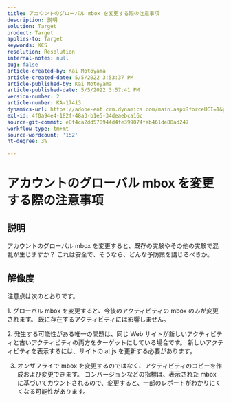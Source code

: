```yaml
---
title: アカウントのグローバル mbox を変更する際の注意事項
description: 説明
solution: Target
product: Target
applies-to: Target
keywords: KCS
resolution: Resolution
internal-notes: null
bug: false
article-created-by: Kai Motoyama
article-created-date: 5/5/2022 3:53:37 PM
article-published-by: Kai Motoyama
article-published-date: 5/5/2022 3:57:41 PM
version-number: 2
article-number: KA-17413
dynamics-url: https://adobe-ent.crm.dynamics.com/main.aspx?forceUCI=1&pagetype=entityrecord&etn=knowledgearticle&id=2a81d185-8bcc-ec11-a7b5-6045bd00d995
exl-id: 4f0a94e4-182f-48a3-b1e5-34deaebca16c
source-git-commit: e8f4ca2dd578944d4fe399074fab461de88ad247
workflow-type: tm+mt
source-wordcount: '152'
ht-degree: 3%

---
```


# アカウントのグローバル mbox を変更する際の注意事項

## 説明

アカウントのグローバル mbox を変更すると、既存の実験やその他の実験で混乱が生じますか？ これは安全で、そうなら、どんな予防策を講じるべきか。

## 解像度


注意点は次のとおりです。

1. グローバル mbox を変更すると、今後のアクティビティの mbox のみが変更されます。 既に存在するアクティビティには影響しません。

2. 発生する可能性がある唯一の問題は、同じ Web サイトが新しいアクティビティと古いアクティビティの両方をターゲットにしている場合です。 新しいアクティビティを表示するには、サイトの at.js を更新する必要があります。

3. オンザフライで mbox を変更するのではなく、アクティビティのコピーを作成および変更できます。 コンバージョンなどの指標は、表示された mbox に基づいてカウントされるので、変更すると、一部のレポートがわかりにくくなる可能性があります。
